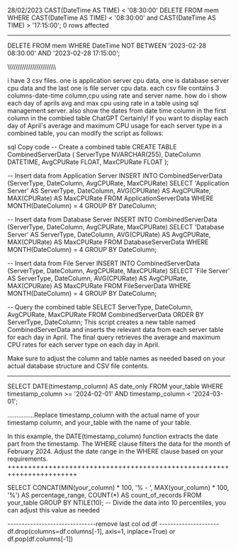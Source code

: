 28/02/2023
CAST(DateTime AS TIME) < '08:30:00' DELETE FROM mem
WHERE CAST(DateTime AS TIME) < '08:30:00' and CAST(DateTime AS TIME) > '17:15:00';
0 rows affected

-------------------------------------

DELETE FROM mem
WHERE DateTime NOT BETWEEN '2023-02-28 08:30:00' AND '2023-02-28 17:15:00';


\\\\\\\\\\\\\\\\\\\\\\\\\\\\\\\\\\\\\\\\\\\\\\\\\\





i have 3 csv files. one is application server cpu data, one is database server cpu data and the last one is file server cpu data. each csv file contains 3 columns-date-time column,cpu using rate and server name. how do i show each day of  aprils avg and max cpu using rate in a table using sql management server. also show the dates from date time column in the first column in the combied table
ChatGPT
Certainly! If you want to display each day of April's average and maximum CPU usage for each server type in a combined table, you can modify the script as follows:

sql
Copy code
-- Create a combined table
CREATE TABLE CombinedServerData (
    ServerType NVARCHAR(255),
    DateColumn DATETIME,
    AvgCPURate FLOAT,
    MaxCPURate FLOAT
);

-- Insert data from Application Server
INSERT INTO CombinedServerData (ServerType, DateColumn, AvgCPURate, MaxCPURate)
SELECT 
    'Application Server' AS ServerType, 
    DateColumn, 
    AVG(CPURate) AS AvgCPURate, 
    MAX(CPURate) AS MaxCPURate
FROM 
    ApplicationServerData
WHERE 
    MONTH(DateColumn) = 4
GROUP BY 
    DateColumn;

-- Insert data from Database Server
INSERT INTO CombinedServerData (ServerType, DateColumn, AvgCPURate, MaxCPURate)
SELECT 
    'Database Server' AS ServerType, 
    DateColumn, 
    AVG(CPURate) AS AvgCPURate, 
    MAX(CPURate) AS MaxCPURate
FROM 
    DatabaseServerData
WHERE 
    MONTH(DateColumn) = 4
GROUP BY 
    DateColumn;

-- Insert data from File Server
INSERT INTO CombinedServerData (ServerType, DateColumn, AvgCPURate, MaxCPURate)
SELECT 
    'File Server' AS ServerType, 
    DateColumn, 
    AVG(CPURate) AS AvgCPURate, 
    MAX(CPURate) AS MaxCPURate
FROM 
    FileServerData
WHERE 
    MONTH(DateColumn) = 4
GROUP BY 
    DateColumn;

-- Query the combined table
SELECT 
    ServerType,
    DateColumn,
    AvgCPURate,
    MaxCPURate
FROM 
    CombinedServerData
ORDER BY 
    ServerType, DateColumn;
This script creates a new table named CombinedServerData and inserts the relevant data from each server table for each day in April. The final query retrieves the average and maximum CPU rates for each server type on each day in April.

Make sure to adjust the column and table names as needed based on your actual database structure and CSV file contents.


--------------------------------------------------------------------------
SELECT DATE(timestamp_column) AS date_only
FROM your_table
WHERE timestamp_column >= '2024-02-01' AND timestamp_column < '2024-03-01';


...............Replace timestamp_column with the actual name of your timestamp column, and your_table with the name of your table.

In this example, the DATE(timestamp_column) function extracts the date part from the timestamp. The WHERE clause filters the data for the month of February 2024. Adjust the date range in the WHERE clause based on your requirements.
+++++++++++++++++++++++++++++++++++++++++++++++++++++++++++++++++++++++

SELECT
  CONCAT(MIN(your_column) * 100, '% - ', MAX(your_column) * 100, '%') AS percentage_range,
  COUNT(*) AS count_of_records
FROM
  your_table
GROUP BY
  NTILE(10); -- Divide the data into 10 percentiles, you can adjust this value as needed

-------------------------------remove last col od df ---------------------
df.drop(columns=df.columns[-1],  axis=1,  inplace=True)
or
df.pop(df.columns[-1])







